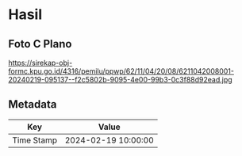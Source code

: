 # Hasil

## Foto C Plano

https://sirekap-obj-formc.kpu.go.id/4316/pemilu/ppwp/62/11/04/20/08/6211042008001-20240219-095137--f2c5802b-9095-4e00-99b3-0c3f88d92ead.jpg


## Metadata

| Key        | Value               |
| ---------- | ------------------- |
| Time Stamp | 2024-02-19 10:00:00 |



